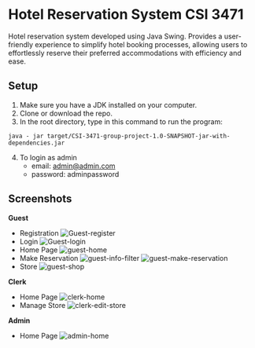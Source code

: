 # Hotel Reservation System CSI 3471

Hotel reservation system developed using Java Swing. Provides a user-friendly experience to simplify hotel booking processes, allowing users to effortlessly reserve their preferred accommodations with efficiency and ease.

## Setup
1. Make sure you have a JDK installed on your computer.
2. Clone or download the repo.
3. In the root directory, type in this command to run the program:
```
java - jar target/CSI-3471-group-project-1.0-SNAPSHOT-jar-with-dependencies.jar
```
4. To login as admin
   - email: admin@admin.com
   - password: adminpassword
  
## Screenshots
**Guest**
- Registration
![Guest-register](https://github.com/alanvillagrand/CSI-3471-group-project/assets/116222100/1c5f160a-eac5-45f6-a897-ec0f693a3bd9)
- Login
![Guest-login](https://github.com/alanvillagrand/CSI-3471-group-project/assets/116222100/b572ecf5-3e86-4b84-bee0-6bf585b00918)
- Home Page
![guest-home](https://github.com/alanvillagrand/CSI-3471-group-project/assets/116222100/dcfdc9ce-9728-454f-b39a-03565f5fb34e)
- Make Reservation
![guest-info-filter](https://github.com/alanvillagrand/CSI-3471-group-project/assets/116222100/9994a433-9352-44c6-ac49-28685e2ed34d)
![guest-make-reservation](https://github.com/alanvillagrand/CSI-3471-group-project/assets/116222100/142137b5-865e-45cb-b6bf-37266516a20f)
- Store
![guest-shop](https://github.com/alanvillagrand/CSI-3471-group-project/assets/116222100/125e3f10-bc87-484d-adf9-edcb3319222a)

**Clerk**
- Home Page
![clerk-home](https://github.com/alanvillagrand/CSI-3471-group-project/assets/116222100/3b7d4cc0-1fee-45f5-9376-fe876c11037d)
- Manage Store
![clerk-edit-store](https://github.com/alanvillagrand/CSI-3471-group-project/assets/116222100/8df18948-610a-40d0-a06e-450a842d36c8)

**Admin**
- Home Page
![admin-home](https://github.com/alanvillagrand/CSI-3471-group-project/assets/116222100/375550ef-ed2c-4bbe-ab83-581ab5e7812a)
